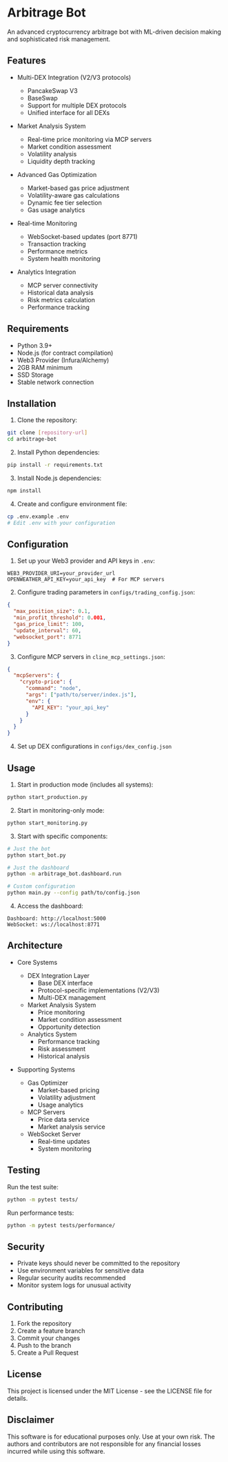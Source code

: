# Arbitrage Bot

An advanced cryptocurrency arbitrage bot with ML-driven decision making and sophisticated risk management.

## Features

- Multi-DEX Integration (V2/V3 protocols)
  - PancakeSwap V3
  - BaseSwap
  - Support for multiple DEX protocols
  - Unified interface for all DEXs

- Market Analysis System
  - Real-time price monitoring via MCP servers
  - Market condition assessment
  - Volatility analysis
  - Liquidity depth tracking

- Advanced Gas Optimization
  - Market-based gas price adjustment
  - Volatility-aware gas calculations
  - Dynamic fee tier selection
  - Gas usage analytics

- Real-time Monitoring
  - WebSocket-based updates (port 8771)
  - Transaction tracking
  - Performance metrics
  - System health monitoring

- Analytics Integration
  - MCP server connectivity
  - Historical data analysis
  - Risk metrics calculation
  - Performance tracking

## Requirements

- Python 3.9+
- Node.js (for contract compilation)
- Web3 Provider (Infura/Alchemy)
- 2GB RAM minimum
- SSD Storage
- Stable network connection

## Installation

1. Clone the repository:
```bash
git clone [repository-url]
cd arbitrage-bot
```

2. Install Python dependencies:
```bash
pip install -r requirements.txt
```

3. Install Node.js dependencies:
```bash
npm install
```

4. Create and configure environment file:
```bash
cp .env.example .env
# Edit .env with your configuration
```

## Configuration

1. Set up your Web3 provider and API keys in `.env`:
```
WEB3_PROVIDER_URI=your_provider_url
OPENWEATHER_API_KEY=your_api_key  # For MCP servers
```

2. Configure trading parameters in `configs/trading_config.json`:
```json
{
  "max_position_size": 0.1,
  "min_profit_threshold": 0.001,
  "gas_price_limit": 100,
  "update_interval": 60,
  "websocket_port": 8771
}
```

3. Configure MCP servers in `cline_mcp_settings.json`:
```json
{
  "mcpServers": {
    "crypto-price": {
      "command": "node",
      "args": ["path/to/server/index.js"],
      "env": {
        "API_KEY": "your_api_key"
      }
    }
  }
}
```

4. Set up DEX configurations in `configs/dex_config.json`

## Usage

1. Start in production mode (includes all systems):
```bash
python start_production.py
```

2. Start in monitoring-only mode:
```bash
python start_monitoring.py
```

3. Start with specific components:
```bash
# Just the bot
python start_bot.py

# Just the dashboard
python -m arbitrage_bot.dashboard.run

# Custom configuration
python main.py --config path/to/config.json
```

4. Access the dashboard:
```
Dashboard: http://localhost:5000
WebSocket: ws://localhost:8771
```

## Architecture

- Core Systems
  - DEX Integration Layer
    * Base DEX interface
    * Protocol-specific implementations (V2/V3)
    * Multi-DEX management
  - Market Analysis System
    * Price monitoring
    * Market condition assessment
    * Opportunity detection
  - Analytics System
    * Performance tracking
    * Risk assessment
    * Historical analysis

- Supporting Systems
  - Gas Optimizer
    * Market-based pricing
    * Volatility adjustment
    * Usage analytics
  - MCP Servers
    * Price data service
    * Market analysis service
  - WebSocket Server
    * Real-time updates
    * System monitoring

## Testing

Run the test suite:
```bash
python -m pytest tests/
```

Run performance tests:
```bash
python -m pytest tests/performance/
```

## Security

- Private keys should never be committed to the repository
- Use environment variables for sensitive data
- Regular security audits recommended
- Monitor system logs for unusual activity

## Contributing

1. Fork the repository
2. Create a feature branch
3. Commit your changes
4. Push to the branch
5. Create a Pull Request

## License

This project is licensed under the MIT License - see the LICENSE file for details.

## Disclaimer

This software is for educational purposes only. Use at your own risk. The authors and contributors are not responsible for any financial losses incurred while using this software.
